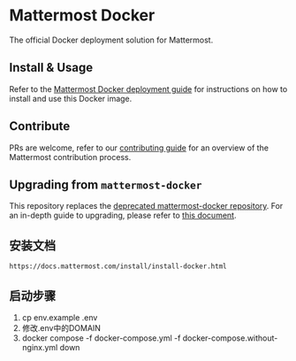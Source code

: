 # Mattermost Docker
The official Docker deployment solution for Mattermost.

## Install & Usage

Refer to the [Mattermost Docker deployment guide](https://docs.mattermost.com/install/install-docker.html) for instructions on how to install and use this Docker image.

## Contribute
PRs are welcome, refer to our [contributing guide](https://developers.mattermost.com/contribute/getting-started/) for an overview of the Mattermost contribution process.

## Upgrading from `mattermost-docker`

This repository replaces the [deprecated mattermost-docker repository](https://github.com/mattermost/mattermost-docker). For an in-depth guide to upgrading, please refer to [this document](https://github.com/mattermost/docker/blob/main/scripts/UPGRADE.md).


## 安装文档
    https://docs.mattermost.com/install/install-docker.html

## 启动步骤
1. cp env.example .env
2. 修改.env中的DOMAIN
3. docker compose -f docker-compose.yml -f docker-compose.without-nginx.yml down
